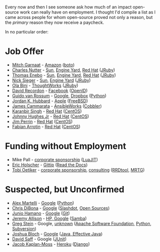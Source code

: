 Every now and then I see someone ask how much of an impact open-source work can really have on employment.  I thought I'd compile a list as I came across people for whom open-source proved not only a reason, but the *primary* reason they now receive a paycheck.

In no particular order:

# Job Offer

* [Mitch Garnaat](https://github.com/garnaat) - [Amazon](http://www.elastician.com/2011/12/looking-at-clouds-from-both-sides-now.html) ([boto](http://docs.pythonboto.org/en/latest/))
* [Charles Nutter](http://blog.headius.com/) - [Sun](https://blogs.oracle.com/ontherecord/entry/sun_welcomes_jruby_developers), [Engine Yard](http://www.pcworld.com/article/169145/article.html), [Red Hat](http://www.theregister.co.uk/2012/05/23/red_hat_hires_j_ruby_brains/) ([JRuby](http://www.jruby.org/))
* [Thomas Enebo](http://blog.enebo.com/) - [Sun](https://blogs.oracle.com/ontherecord/entry/sun_welcomes_jruby_developers), [Engine Yard](http://www.pcworld.com/article/169145/article.html), [Red Hat](http://www.theregister.co.uk/2012/05/23/red_hat_hires_j_ruby_brains/) ([JRuby](http://www.jruby.org/))
* [Nick Sieger](http://blog.nicksieger.com/) - [Sun](http://blog.nicksieger.com/articles/2007/07/26/gig-jruby-and-glassfish-hackfest/), [Engine Yard](http://www.pcworld.com/article/169145/article.html) ([JRuby](http://www.jruby.org/))
* [Ola Bini](https://olabini.com/) - [ThoughtWorks](http://ola-bini.blogspot.com/2007/03/thoughtworks.html) ([JRuby](http://www.jruby.org/))
* [David Recordon](https://en.wikipedia.org/wiki/David_Recordon) - [Facebook](http://news.cnet.com/8301-13577_3-10317542-36.html#!) ([OpenID](http://openid.net/))
* [Guido van Rossum](http://www.python.org/~guido/) - [Google](https://groups.google.com/forum/#!topic/comp.lang.python/MtyVvWcVQvM%5B1-25-false%5D), [Dropbox](https://tech.dropbox.com/2012/12/welcome-guido/) ([Python](http://www.python.org/))
* [Jordan K. Hubbard](http://www.turbofuzz.com/jkh/) - [Apple](http://www.krsaborio.net/apple/research/2001/0625.htm) ([FreeBSD](http://www.freebsd.org/))
* [James Cammarata](https://github.com/jimi-c) - [AnsibleWorks](http://blog.ansibleworks.com/2013/12/08/the-origins-of-ansible/) ([Cobbler](http://www.cobblerd.org/))
* [Karanbir Singh](http://wiki.centos.org/KaranbirSingh) - [Red Hat](http://lists.centos.org/pipermail/centos-announce/2014-January/020100.html) ([CentOS](http://centos.org/))
* [Johnny Hughes Jr](http://wiki.centos.org/JohnnyHughes) - [Red Hat](http://lists.centos.org/pipermail/centos-announce/2014-January/020100.html) ([CentOS](http://centos.org/))
* [Jim Perrin](http://www.bit-integrity.com/) - [Red Hat](http://lists.centos.org/pipermail/centos-announce/2014-January/020100.html) ([CentOS](http://centos.org/))
* [Fabian Arrotin](http://arrfab.net/blog/) - [Red Hat](http://lists.centos.org/pipermail/centos-announce/2014-January/020100.html) ([CentOS](http://centos.org/))

# Funding without Employment

* Mike Pall - [corporate sponsorship](http://luajit.org/sponsors.html) ([LuaJIT](http://luajit.org/))
* [Eric Holscher](http://ericholscher.com/about/) - [Gittip](http://ericholscher.com/blog/2013/sep/25/help-me-improve-documentation/) ([Read the Docs](https://readthedocs.org/))
* [Tobi Oetiker](http://tobi.oetiker.ch/hp/) - [corporate sponsorship](http://oss.oetiker.ch/rrdtool/sponsor.en.html), [consulting](http://www.oetiker.ch/) ([RRDtool](http://oss.oetiker.ch/rrdtool/), [MRTG](http://oss.oetiker.ch/mrtg/))

# Suspected, but Unconfirmed

* [Alex Martelli](http://www.aleax.it/) - [Google](http://stackoverflow.com/a/2561008/120999) ([Python](http://www.aleax.it/python_mat_en.html))
* [Chris DiBona](http://www.dibona.com/) - [Google](http://www.linkedin.com/in/cdibona) ([Slashdot](http://www.wired.com/techbiz/media/news/2002/10/55682), [Open Sources](http://oreilly.com/openbook/opensources/book/index.html))
* [Junio Hamano](http://git-blame.blogspot.com/) - [Google](http://www.linkedin.com/in/gitster) ([Git](http://marc.info/?l=git&m=112243466603239))
* [Jeremy Allison](https://www.samba.org/~jra/) - [HP, Google](http://www.linkedin.com/in/jeremyallison) ([Samba](https://www.samba.org/))
* [Greg Stein](http://prng.blogspot.com/) - Google, [unknown](http://prng.blogspot.com/2008/07/transitions.html) ([Apache Software Foundation](https://www.apache.org/foundation/), [Python](http://www.python.org/), [Subversion](https://subversion.apache.org/))
* [Joshua Bloch](https://en.wikipedia.org/wiki/Joshua_Bloch) - [Google](https://web.archive.org/web/20070529205555/http://java.sun.com/javaone/sf/2007/articles/rockstar_bloch.jsp) ([Java, Effective Java](http://www.oracle.com/technetwork/java/effectivejava-136174.html))
* [David Saff](http://david.saff.net/) - Google ([JUnit](http://junit.org/))
* [Jacob Kaplan-Moss](http://jacobian.org/) - [Heroku](http://jacobian.org/writing/heroku/) ([Django](https://www.djangoproject.com/))
